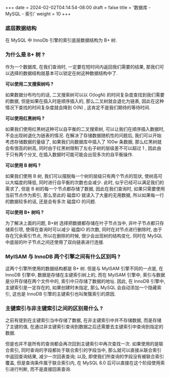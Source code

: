 +++
date = 2024-02-02T04:14:54-08:00
draft = false
title = '数据库 - MySQL - 索引'
weight = 10
+++

### 底层数据结构

在 MySQL 中 InnoDb 引擎的索引底层数据结构为 B+ 树.

### 为什么是 B+ 树 ?

作为一个数据库, 在我们查询时, 一定要在短时间内返回我们需要的结果, 那我们可以选择的数据结构就基本可以锁定在树这种数据结构中了.

**可以使用二叉搜索树吗 ?**

如果数据分布均匀的话, 二叉搜索树可以以 O(logN) 的时间复杂度查找到我们需要的数据, 但是如果在插入时是顺序插入的, 那么二叉树就会退化为链表, 因此在这种情况下查找的时间复杂度就会降到 O(N) , 这肯定不是我们期待的等待时间.

**可以使用红黑树吗 ?**

如果我们使用红黑树这种可以自平衡的二叉搜索树, 可以让我们在顺序插入数据时, 不会出现树退化为链表的情况. 在解决了存储数据随机性的问题后, 我们可以开始考虑存储数据的量级了, 如果我们向数据库中插入了 100w 条数据, 那么红黑树就会有很高的树高, 同时由于红黑树限制了左右子树的层级差不可以超过 1 , 因此由于只有两个分叉, 在插入数据时可能可能会出现多次的自平衡操作.

**可以使用 B 树吗 ?**

如果我们使用 B 树, 我们可以摆脱每一个树的层级只有两个节点的现状, 使树高可以大幅度的降低, 同时进行自平衡的次数也会减少. 此时, 似乎已经可以满足我们的需求了, 但是 B 树的每一个节点都存储了数据, 因此在我们查询时, 如果只需要使用当前节点作为索引, 那么至此的 磁盘IO 就读入了大量的无用数据, 所以如果每一行的数据较多的话, 还是会有多次 磁盘IO 的问题. 

**可以使用 B+ 树吗 ?**

为了解决上面的问题, B+树 选择把数据都存储在叶子节点当中, 非叶子节点都只存储索引项, 使得在查询时可以减少 磁盘IO 的次数, 同时在对节点进行删除时, 由于存在冗余索引节点, 所以在删除的时候, 很少会出现树的结构变化. 同时在 MySQL 中底层的叶子节点之间还使用了双向链表进行连接.

### MyISAM 与 InnoDB 两个引擎之间有什么区别吗 ?

这两个引擎所使用的数据结构都是 B+ 树. 但是与 MyISAM 引擎不同的一点是, 在 InnoDB 引擎中, 数据是存储在主键索引树上的, 而在 MyISAM 引擎中, 索引与数据是分开存储在两个文件中的, 索引中只存储了数据的地址. 因此, 在 InnoDB 引擎中, 主键索引是一定存在的, 如果创建时未指定, 那么 MySQL 会自动添加一个隐藏索引, 这也是 InnoDB 引擎的主键索引也叫聚簇索引的原因.

### 主键索引与非主键索引之间的区别是什么 ?

之前有提到在主键索引当中存储了数据, 在非主键索引中并不存储数据, 而是存储了主键的值, 在通过非主键索引查询到数据之后还需要去主键索引中查询到指定的数据. 

但是也并不是所有的查询都会再次回到主键索引中再次查找一次. 如果使用的是联合索引, 同时查询的字段都处于联合索引的字段当中, 那么就可以直接从联合索引中返回查询结果, 减少一次回表查询; 以及, 即使我们所查询的字段没有被联合索引覆盖, 但是查询条件属于联合索引内, 在 MySQL 8.0 后可以直接在这个阶段使用索引进行判断, 而不是直接回表查询.
